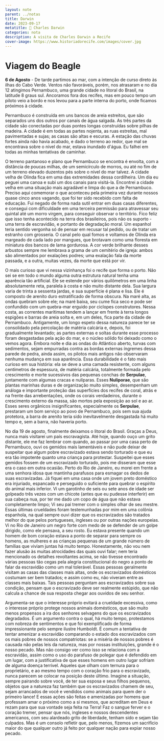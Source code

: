 ```yaml
---
layout: note
parent: ../notas
title: Darwin
date: 2023-09-17
metatitle: 👤 Charles Darwin
categories: nota
description: A visita de Charles Darwin a Recife
cover-image: https://www.historiadorecife.com/images/cover.jpg
---
```


# Viagem do Beagle

**6 de Agosto** - De tarde partimos ao mar, com a intenção de curso direto às ilhas do Cabo Verde. Ventos não favoráveis, porém, nos atrasaram e no dia 12 atingimos Pernambuco, uma grande cidade no litoral do Brasil, na latitude 8 graus sul. Ancoramos fora dos recifes, mas em pouco tempo um piloto veio a bordo e nos levou para a parte interna do porto, onde ficamos próximos à cidade.

Pernambuco é construída em uns bancos de areia estreitos, que são separados uns dos outros por canais de água salgada. As três partes da cidade são conectadas por duas pontes longas construídas sobre pilhas de madeira. A cidade é em todas as partes nojenta, as ruas estreitas, mal pavimentadas e sujas; as casas são altas e escuras. A estação das chuvas fortes ainda não havia acabado, e dado o terreno ao redor, que mal se encontrava sobre o nível do mar, estava inundado d'água. Eu falhei em todas as minhas tentativas de caminhar.

O terreno pantanoso e plano que Pernambuco se encontra é envolta, com a distância de poucas milhas, de um semicírculo de morros, ou até no fim de um terreno elevado duzentos pés sobre o nível do mar talvez. A cidade velha de Olinda fica em uma das extremidades dessa cordilheira. Um dia eu peguei uma canoa e subi um dos canais para visitá-la. Encontrei a cidade velha em uma situação mais agradável e limpa do que a de Pernambuco. Preciso aqui comemorar o que aconteceu pela primeira vez durante nossos quase cinco anos vagando, que foi ter sido recebido com falta de educação. Fui negado de forma nada sutil entrar em duas casas diferentes, e consegui com dificuldade em uma terceira permissão para atravessar seu quintal até um morro virgem, para conseguir observar o território. Fico feliz que isso tenha acontecido na terra dos brasileiros, pois não os suporto - uma terra de escravidão, e portanto de degradação moral. Um espanhol teria sentido vergonha só de pensar em recusar tal pedido, ou de tratar um estranho com grosseria. O canal pelo qual fomos e voltamos de Olinda era margeado de cada lado por mangues, que brotavam como uma floresta em miniatura dos bancos de lama gordurosa. A cor verde brilhante desses arbustos sempre me lembrava a grama de um cemitério de igreja: ambos são alimentados por exalações podres; uma exalação fala da morte passada, e a outra, muitas vezes, da morte que está por vir.

O mais curioso que vi nessa vizinhança foi o recife que forma o porto. Não sei se em todo o mundo alguma outra estrutura natural tenha uma aparência tão artificial. Ele se estende por vários quilômetros em uma linha absolutamente reta, paralela à costa e não muito distante dela. Sua largura varia de trinta a sessenta jardas, e sua superfície é plana e lisa. Ele é composto de arenito duro estratificado de forma obscura. Na maré alta, as ondas quebram sobre ele; na maré baixa, seu cume fica seco e pode ser confundido com um quebra-mar erguido por ciclopes construtores. Nessa costa, as correntes marítimas tendem a lançar em frente à terra longos espigões e barras de areia solta e, em um deles, fica parte da cidade de Pernambuco. Antigamente, um longo espeto dessa natureza parece ter se consolidado pela percolação de matéria calcária e, depois, foi gradualmente levantado; as partes externas e soltas durante esse processo foram desgastadas pela ação do mar, e o núcleo sólido foi deixado como o vemos agora. Embora noite e dia as ondas do Atlântico aberto, turvas com sedimentos, sejam empurradas contra as bordas externas íngremes dessa parede de pedra, ainda assim, os pilotos mais antigos não observaram nenhuma mudança em sua aparência. Essa durabilidade é o fato mais curioso em sua história: ela se deve a uma camada resistente, com alguns centímetros de espessura, de matéria calcária, totalmente formada pelo crescimento e morte sucessivos das pequenas conchas de **Serpulae**, juntamente com algumas cracas e nulíparas. Esses **Nuliporae**, que são plantas marinhas duras e de organização muito simples, desempenham um análoga e importante proteção das superfícies dos recifes de coral, atrás e na frente das arrebentações, onde os corais verdadeiros, durante o crescimento externo da massa, são mortos pela exposição ao sol e ao ar. Esses seres orgânicos insignificantes, especialmente os **Serpulae**, prestaram um bom serviço ao povo de Pernambuco, pois sem sua ajuda protetora, a barra de arenito teria sido inevitavelmente desgastada há muito tempo e, sem a barra, não haveria porto.

No dia 19 de agosto, finalmente deixamos o litoral do Brasil. Graças a Deus, nunca mais visitarei um país escravagista. Até hoje, quando ouço um grito distante, ele me faz lembrar com quando, ao passar por uma casa perto de Pernambuco, ouvi os gemidos mais lamentáveis e não pude deixar de suspeitar que algum pobre escravizado estava sendo torturado e que eu era tão impotente quanto uma criança para protestar. Suspeitei que esses gemidos fossem de um escravizado torturado, pois me disseram que esse era o caso em outra ocasião. Perto do Rio de Janeiro, eu morei em frente a uma senhora idosa que mantinha parafusos para esmagar os dedos de suas escravizadas. Já fiquei em uma casa onde um jovem preto doméstico era injuriado, espancado e perseguido o suficiente para quebrar o espírito do animal mais inferior. Vi um garotinho de seis ou sete anos de idade ser golpeado três vezes com um chicote (antes que eu pudesse interferir) em sua cabeça nua, por ter me dado um copo de água que não estava completamente limpo; Vi seu pai tremer com o simples olhar de seu mestre. Essas últimas crueldades foram testemunhadas por mim em uma colônia espanhola, na qual sempre ouvi dizer que os escravizados são tratados melhor do que pelos portugueses, ingleses ou por outras nações europeias. Vi no Rio de Janeiro um negro forte com medo de se defender de um golpe dirigido, como ele pensava, a seu rosto. Eu estava presente quando um homem de bom coração estava a ponto de separar para sempre os homens, as mulheres e as crianças pequenas de um grande número de famílias que viviam juntas há muito tempo. Honestamente, não vou nem fazer alusão às muitas atrocidades das quais ouvi falar; nem teria mencionado os detalhes revoltantes acima, se não tivesse encontrado várias pessoas tão cegas pela alegria constitucional do negro a ponto de falar da escravidão como um mal tolerável. Essas pessoas geralmente visitam as casas das classes mais altas, onde os escravizados domésticos costumam ser bem tratados; e assim como eu, não viveram entre as classes mais baixas. Tais pessoas perguntam aos escravizados sobre sua condição, pensam que o escravizado deve ser realmente estúpido, que não calcula a chance de sua resposta chegar aos ouvidos de seu senhor.

Argumenta-se que o interesse próprio evitará a crueldade excessiva, como o interesse próprio protege nossos animais domésticos, que são muito menos propensos a ira dos senhores selvagens do que os escravizados degradados. É um argumento contra o qual, há muito tempo, protestamos com nobreza de sentimentos e que foi exemplificado de forma impressionante pelo sempre ilustre Humboldt. É comum a tentativa de tentar amenizar a escravidão comparando o estado dos escravizados com os mais pobres de nossos compatriotas: se a miséria de nossos pobres é causada não pelas leis da natureza, mas por nossas instituições, grande é o nosso pecado. Mas não consigo ver como isso se relaciona com a escravidão, assim como o uso do parafuso de polegar que é defendido em um lugar, com a justificativa de que esses homens em outro lugar sofriam de alguma doença terrível. Aqueles que olham com ternura para o proprietário, e ao mesmo tempo com o coração frio para o escravizado, nunca parecem se colocar na posição deste último. Imagine a situação, sempre pairando sobre você, de ter sua esposa e seus filhos pequenos, objetos que a natureza faz também que os escravizados chamem de seu, sejam arrancados de você e vendidos como animais para quem der o primeiro lance! E essas ações são feitas e amenizadas por homens que professam amar o próximo como a si mesmos, que acreditam em Deus e rezam para que sua vontade seja feita na Terra! Faz o sangue ferver e o coração tremer, pensar que nós, ingleses e nossos descendentes americanos, com seu alardeado grito de liberdade, tenham sido e sejam tão culpados. Mas é um consolo refletir que, pelo menos, fizemos um sacrifício maior do que qualquer outro já feito por qualquer nação para expiar nosso pecado.